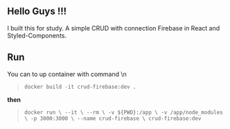 ## Hello Guys !!!

I built this for study. A simple CRUD with connection Firebase in React and Styled-Components.

## Run

You can to up container with command \n

> `docker build -it crud-firebase:dev .`

__then__

> ` docker run \
    --it \
    --rm \
    -v ${PWD}:/app \
    -v /app/node_modules \
    -p 3000:3000 \
    --name crud-firebase \
    crud-firebase:dev
 `